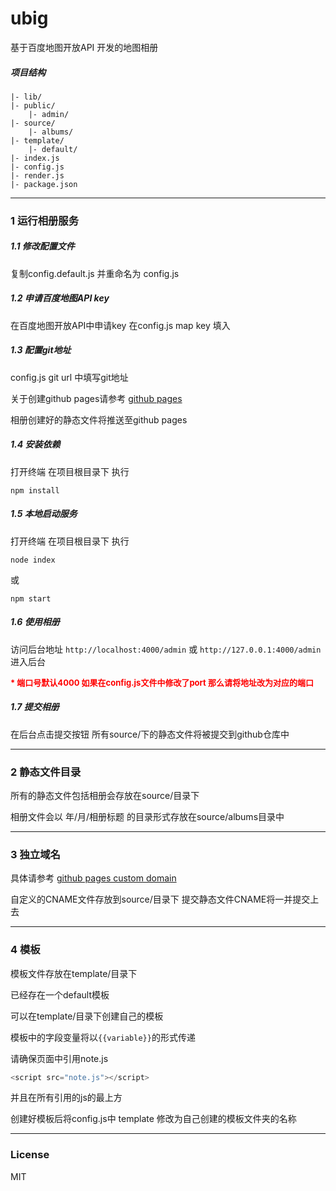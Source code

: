 # ubig

基于百度地图开放API 开发的地图相册


##### 项目结构

```
|- lib/
|- public/
    |- admin/
|- source/
    |- albums/
|- template/
    |- default/
|- index.js
|- config.js
|- render.js
|- package.json
```


---

### 1 运行相册服务

##### 1.1 修改配置文件

复制config.default.js 并重命名为 config.js

##### 1.2 申请百度地图API key

在百度地图开放API中申请key
在config.js map key 填入

##### 1.3 配置git地址

config.js git url 中填写git地址

关于创建github pages请参考 [github pages](https://pages.github.com/)

相册创建好的静态文件将推送至github pages

##### 1.4 安装依赖

打开终端 在项目根目录下 执行

    npm install

##### 1.5 本地启动服务

打开终端 在项目根目录下 执行

    node index

或

    npm start

##### 1.6 使用相册

访问后台地址 `http://localhost:4000/admin` 或 `http://127.0.0.1:4000/admin` 进入后台

**<font color="red" size="2"> * 端口号默认4000 如果在config.js文件中修改了port 那么请将地址改为对应的端口</font>**


##### 1.7 提交相册

在后台点击提交按钮 所有source/下的静态文件将被提交到github仓库中

---

### 2 静态文件目录

所有的静态文件包括相册会存放在source/目录下

相册文件会以 年/月/相册标题 的目录形式存放在source/albums目录中

---

### 3 独立域名

具体请参考 [github pages custom domain](https://help.github.com/articles/using-a-custom-domain-with-github-pages/)

自定义的CNAME文件存放到source/目录下 提交静态文件CNAME将一并提交上去

---

### 4 模板

模板文件存放在template/目录下

已经存在一个default模板

可以在template/目录下创建自己的模板

模板中的字段变量将以`{{variable}}`的形式传递

请确保页面中引用note.js

``` javascript
<script src="note.js"></script>
```
并且在所有引用的js的最上方

创建好模板后将config.js中 template 修改为自己创建的模板文件夹的名称

---

### License

MIT